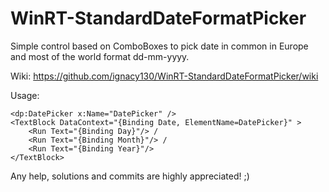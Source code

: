 # WinRT-StandardDateFormatPicker
Simple control based on ComboBoxes to pick date in common in Europe and most of the world format dd-mm-yyyy.

Wiki: https://github.com/ignacy130/WinRT-StandardDateFormatPicker/wiki

Usage:

```
<dp:DatePicker x:Name="DatePicker" />
<TextBlock DataContext="{Binding Date, ElementName=DatePicker}" >
    <Run Text="{Binding Day}"/> /
    <Run Text="{Binding Month}"/> /
    <Run Text="{Binding Year}"/>
</TextBlock>
```

Any help, solutions and commits are highly appreciated! ;)
